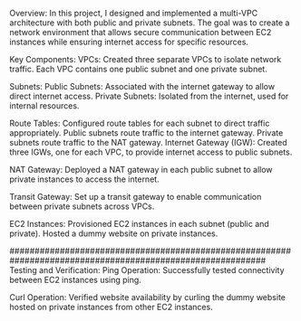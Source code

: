 Overview:
            In this project, I designed and implemented a multi-VPC architecture with both public and private subnets. The goal was to create a network environment that allows secure communication between EC2 instances while ensuring internet access for specific resources.

Key Components:
VPCs:
    Created three separate VPCs to isolate network traffic.
    Each VPC contains one public subnet and one private subnet.
    
Subnets:
    Public Subnets: Associated with the internet gateway to allow direct internet access.
    Private Subnets: Isolated from the internet, used for internal resources.
    
Route Tables:
    Configured route tables for each subnet to direct traffic appropriately.
    Public subnets route traffic to the internet gateway.
    Private subnets route traffic to the NAT gateway.
Internet Gateway (IGW):
    Created three IGWs, one for each VPC, to provide internet access to public subnets.

NAT Gateway:
    Deployed a NAT gateway in each public subnet to allow private instances to access the internet.

Transit Gateway:
    Set up a transit gateway to enable communication between private subnets across VPCs.

EC2 Instances:
    Provisioned EC2 instances in each subnet (public and private).
    Hosted a dummy website on private instances.

###########################################################################################################
Testing and Verification:
Ping Operation:
    Successfully tested connectivity between EC2 instances using ping.

Curl Operation:
    Verified website availability by curling the dummy website hosted on private instances from other EC2 instances.
